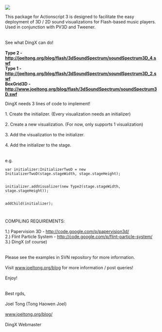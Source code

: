 <img src='http://joeltong.org/dingx/img/logo_small.jpg'></img>
<p>
This package for Actionscript 3 is designed to facilitate the easy deployment of 3D / 2D sound visualizations for Flash-based music players. Used in conjunction with PV3D and Tweener.<br>
<br>
<br>
See what DingX can do!<br>
<br><b>Type 2 - <a href='http://joeltong.org/blog/flash/3dSoundSpectrum/soundSpectrum3D_4.swf'>http://joeltong.org/blog/flash/3dSoundSpectrum/soundSpectrum3D_4.swf</a></b><br><b>Type 1 - <a href='http://joeltong.org/blog/flash/3dSoundSpectrum/soundSpectrum3D_2.swf'>http://joeltong.org/blog/flash/3dSoundSpectrum/soundSpectrum3D_2.swf</a></b><br><b>BoxGrid3D - <a href='http://www.joeltong.org/blog/flash/3dSoundSpectrum/soundSpectrum3D.swf'>http://www.joeltong.org/blog/flash/3dSoundSpectrum/soundSpectrum3D.swf</a></b>


DingX needs 3 lines of code to implement!<br>
<br>1. Create the initializer. (Every visualization needs an initializer)<br>
<br>2. Create a new visualization. (For now, only supports 1 visualization)<br>
<br>3. Add the visualization to the initializer.<br>
<br>4. Add the initializer to the stage.<br>
<br>
<br>
e.g.<br>
<pre><code>var initializer:InitializerTwoD = new InitializerTwoD(stage.stageWidth, stage.stageHeight);<br>
initializer.addVisualizer(new Type2(stage.stageWidth, stage.stageHeight));<br>
addChild(initializer);<br>
</code></pre>

COMPILING REQUIREMENTS:<br>
<br>1.) Papervision 3D - <a href='http://code.google.com/p/papervision3d/'>http://code.google.com/p/papervision3d/</a>
<br>2.) Flint Particle System - <a href='http://code.google.com/p/flint-particle-system/'>http://code.google.com/p/flint-particle-system/</a>
<br>3.) DingX (of course)<br>
<br>
<br>
Please see the examples in SVN repository for more information.<br>
<br>
Visit www.joeltong.org/blog for more information / post queries!<br>
<br>
Enjoy!<br>
<br>
<br>
Best rgds,<br>
<br>Joel Tong (Tong Haowen Joel)<br>
<br>www.joeltong.org/blog/<br>
<br>DingX Webmaster<br>
